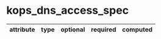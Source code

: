 # kops_dns_access_spec

| attribute | type | optional | required | computed |
| --- | --- | --- | --- | --- |
